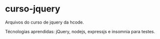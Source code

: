 # curso-jquery
Arquivos do curso de jquery da hcode.

Técnologias aprendidas: jQuery, nodejs, expressjs e insomnia para testes.


